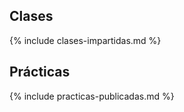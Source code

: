 
## Clases 

{% include clases-impartidas.md %}

## Prácticas

{% include practicas-publicadas.md  %}

<!--
# Tópicos Avanzados

* [Introducción a JAMStack]({{site.bseurl}}/pages/jam)
-->
